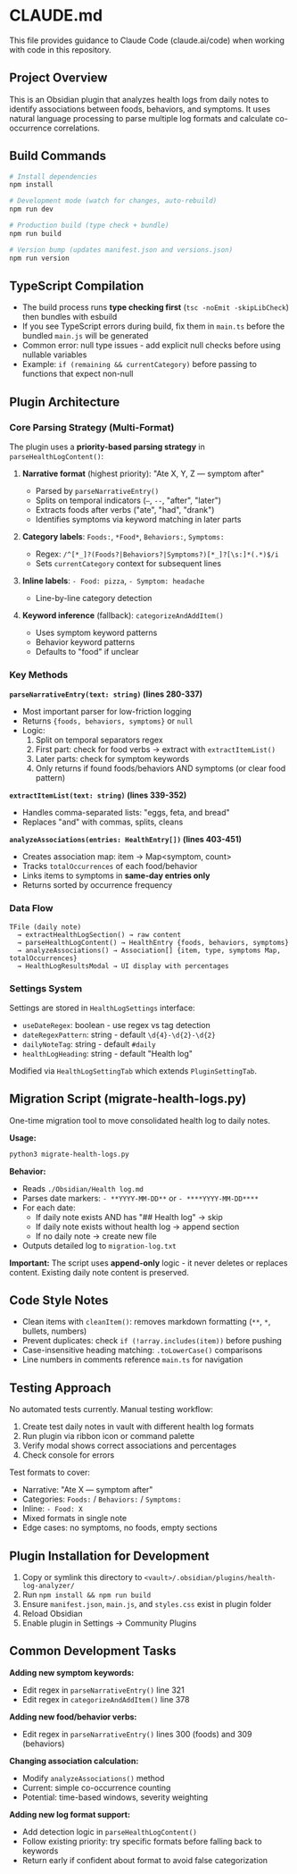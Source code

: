 # CLAUDE.md

This file provides guidance to Claude Code (claude.ai/code) when working with code in this repository.

## Project Overview

This is an Obsidian plugin that analyzes health logs from daily notes to identify associations between foods, behaviors, and symptoms. It uses natural language processing to parse multiple log formats and calculate co-occurrence correlations.

## Build Commands

```bash
# Install dependencies
npm install

# Development mode (watch for changes, auto-rebuild)
npm run dev

# Production build (type check + bundle)
npm run build

# Version bump (updates manifest.json and versions.json)
npm run version
```

## TypeScript Compilation

- The build process runs **type checking first** (`tsc -noEmit -skipLibCheck`) then bundles with esbuild
- If you see TypeScript errors during build, fix them in `main.ts` before the bundled `main.js` will be generated
- Common error: null type issues - add explicit null checks before using nullable variables
- Example: `if (remaining && currentCategory)` before passing to functions that expect non-null

## Plugin Architecture

### Core Parsing Strategy (Multi-Format)

The plugin uses a **priority-based parsing strategy** in `parseHealthLogContent()`:

1. **Narrative format** (highest priority): "Ate X, Y, Z — symptom after"
   - Parsed by `parseNarrativeEntry()`
   - Splits on temporal indicators (`—`, `--`, "after", "later")
   - Extracts foods after verbs ("ate", "had", "drank")
   - Identifies symptoms via keyword matching in later parts

2. **Category labels**: `Foods:`, `*Food*`, `Behaviors:`, `Symptoms:`
   - Regex: `/^[*_]?(Foods?|Behaviors?|Symptoms?)[*_]?[\s:]*(.*)$/i`
   - Sets `currentCategory` context for subsequent lines

3. **Inline labels**: `- Food: pizza`, `- Symptom: headache`
   - Line-by-line category detection

4. **Keyword inference** (fallback): `categorizeAndAddItem()`
   - Uses symptom keyword patterns
   - Behavior keyword patterns
   - Defaults to "food" if unclear

### Key Methods

**`parseNarrativeEntry(text: string)` (lines 280-337)**
- Most important parser for low-friction logging
- Returns `{foods, behaviors, symptoms}` or `null`
- Logic:
  1. Split on temporal separators regex
  2. First part: check for food verbs → extract with `extractItemList()`
  3. Later parts: check for symptom keywords
  4. Only returns if found foods/behaviors AND symptoms (or clear food pattern)

**`extractItemList(text: string)` (lines 339-352)**
- Handles comma-separated lists: "eggs, feta, and bread"
- Replaces "and" with commas, splits, cleans

**`analyzeAssociations(entries: HealthEntry[])` (lines 403-451)**
- Creates association map: item → Map<symptom, count>
- Tracks `totalOccurrences` of each food/behavior
- Links items to symptoms in **same-day entries only**
- Returns sorted by occurrence frequency

### Data Flow

```
TFile (daily note)
  → extractHealthLogSection() → raw content
  → parseHealthLogContent() → HealthEntry {foods, behaviors, symptoms}
  → analyzeAssociations() → Association[] {item, type, symptoms Map, totalOccurrences}
  → HealthLogResultsModal → UI display with percentages
```

### Settings System

Settings are stored in `HealthLogSettings` interface:
- `useDateRegex`: boolean - use regex vs tag detection
- `dateRegexPattern`: string - default `\d{4}-\d{2}-\d{2}`
- `dailyNoteTag`: string - default `#daily`
- `healthLogHeading`: string - default "Health log"

Modified via `HealthLogSettingTab` which extends `PluginSettingTab`.

## Migration Script (migrate-health-logs.py)

One-time migration tool to move consolidated health log to daily notes.

**Usage:**
```bash
python3 migrate-health-logs.py
```

**Behavior:**
- Reads `./Obsidian/Health log.md`
- Parses date markers: `- **YYYY-MM-DD**` or `- ****YYYY-MM-DD****`
- For each date:
  - If daily note exists AND has "## Health log" → skip
  - If daily note exists without health log → append section
  - If no daily note → create new file
- Outputs detailed log to `migration-log.txt`

**Important:** The script uses **append-only** logic - it never deletes or replaces content. Existing daily note content is preserved.

## Code Style Notes

- Clean items with `cleanItem()`: removes markdown formatting (`**`, `*`, bullets, numbers)
- Prevent duplicates: check `if (!array.includes(item))` before pushing
- Case-insensitive heading matching: `.toLowerCase()` comparisons
- Line numbers in comments reference `main.ts` for navigation

## Testing Approach

No automated tests currently. Manual testing workflow:

1. Create test daily notes in vault with different health log formats
2. Run plugin via ribbon icon or command palette
3. Verify modal shows correct associations and percentages
4. Check console for errors

Test formats to cover:
- Narrative: "Ate X — symptom after"
- Categories: `Foods:` / `Behaviors:` / `Symptoms:`
- Inline: `- Food: X`
- Mixed formats in single note
- Edge cases: no symptoms, no foods, empty sections

## Plugin Installation for Development

1. Copy or symlink this directory to `<vault>/.obsidian/plugins/health-log-analyzer/`
2. Run `npm install && npm run build`
3. Ensure `manifest.json`, `main.js`, and `styles.css` exist in plugin folder
4. Reload Obsidian
5. Enable plugin in Settings → Community Plugins

## Common Development Tasks

**Adding new symptom keywords:**
- Edit regex in `parseNarrativeEntry()` line 321
- Edit regex in `categorizeAndAddItem()` line 378

**Adding new food/behavior verbs:**
- Edit regex in `parseNarrativeEntry()` lines 300 (foods) and 309 (behaviors)

**Changing association calculation:**
- Modify `analyzeAssociations()` method
- Current: simple co-occurrence counting
- Potential: time-based windows, severity weighting

**Adding new log format support:**
- Add detection logic in `parseHealthLogContent()`
- Follow existing priority: try specific formats before falling back to keywords
- Return early if confident about format to avoid false categorization
